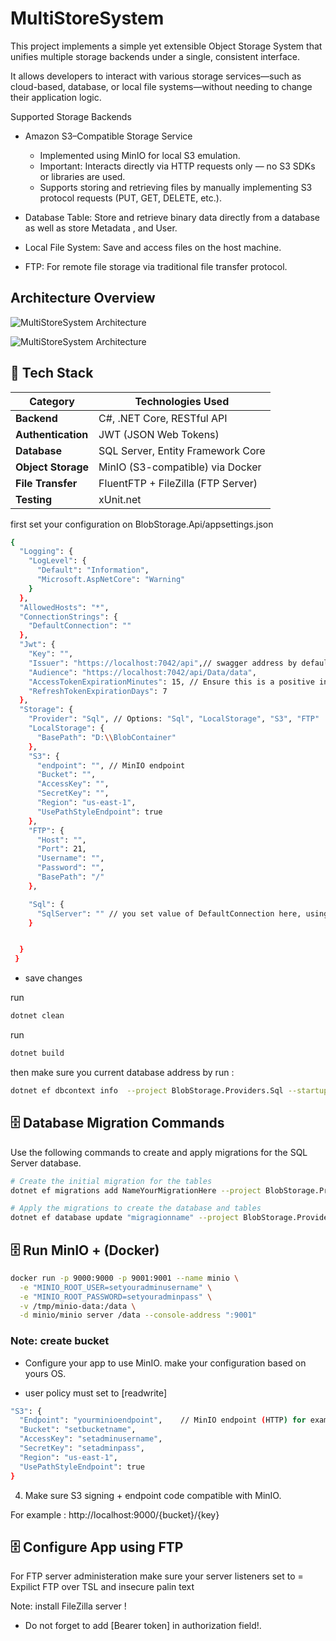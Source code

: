# MultiStoreSystem

This project implements a simple yet extensible Object Storage System that unifies multiple storage backends under a single, consistent interface.

It allows developers to interact with various storage services—such as cloud-based, database, or local file systems—without needing to change their application logic.

Supported Storage Backends
* Amazon S3–Compatible Storage Service

  - Implemented using MinIO for local S3 emulation.
  - Important: Interacts directly via HTTP requests only — no S3 SDKs or libraries are used.
  - Supports storing and retrieving files by manually implementing S3 protocol requests (PUT, GET, DELETE, etc.).

* Database Table: Store and retrieve binary data directly from a database as well as store Metadata , and User.
* Local File System: Save and access files on the host machine.
* FTP: For remote file storage via traditional file transfer protocol.


## Architecture Overview

![MultiStoreSystem Architecture](docs/Pluggable_Blob_Storage_System.png)


![MultiStoreSystem Architecture](docs/TablesDesign.png)




## 🧩 Tech Stack

| Category            | Technologies Used |
|----------------------|-------------------|
| **Backend**          | C#, .NET Core, RESTful API |
| **Authentication**   | JWT (JSON Web Tokens) |
| **Database**         | SQL Server, Entity Framework Core |
| **Object Storage**   | MinIO (S3-compatible) via Docker |
| **File Transfer**    | FluentFTP + FileZilla (FTP Server) |
| **Testing**          | xUnit.net |






first set your configuration on BlobStorage.Api/appsettings.json 

```bash
{
  "Logging": {
    "LogLevel": {
      "Default": "Information",
      "Microsoft.AspNetCore": "Warning"
    }
  },
  "AllowedHosts": "*",
  "ConnectionStrings": {
    "DefaultConnection": ""
  },
  "Jwt": {
    "Key": "",
    "Issuer": "https://localhost:7042/api",// swagger address by default
    "Audience": "https://localhost:7042/api/Data/data",
    "AccessTokenExpirationMinutes": 15, // Ensure this is a positive integer
    "RefreshTokenExpirationDays": 7
  },
  "Storage": {
    "Provider": "Sql", // Options: "Sql", "LocalStorage", "S3", "FTP"
    "LocalStorage": {
      "BasePath": "D:\\BlobContainer"
    },
    "S3": {
      "endpoint": "", // MinIO endpoint 
      "Bucket": "",
      "AccessKey": "",
      "SecretKey": "",
      "Region": "us-east-1",
      "UsePathStyleEndpoint": true
    },
    "FTP": {
      "Host": "",
      "Port": 21,
      "Username": "",
      "Password": "",
      "BasePath": "/"
    },

    "Sql": {
      "SqlServer": "" // you set value of DefaultConnection here, using same databse
    }


  }
 }
```

- save changes
  
run 
```bash 
dotnet clean
```
 
run 
```bash 
dotnet build
```

then make sure you current database address by run : 
```bash
dotnet ef dbcontext info  --project BlobStorage.Providers.Sql --startup-project BlobStorage.Api
```



## 🗄️ Database Migration Commands

Use the following commands to create and apply migrations for the SQL Server database.

```bash
# Create the initial migration for the tables
dotnet ef migrations add NameYourMigrationHere --project BlobStorage.Providers.Sql --startup-project BlobStorage.Api --context AppDbContext

# Apply the migrations to create the database and tables
dotnet ef database update "migragionname" --project BlobStorage.Providers.Sql --startup-project BlobStorage.Api
```



## 🗄️ Run MinIO + (Docker)

```bash
docker run -p 9000:9000 -p 9001:9001 --name minio \
  -e "MINIO_ROOT_USER=setyouradminusername" \
  -e "MINIO_ROOT_PASSWORD=setyouradminpass" \
  -v /tmp/minio-data:/data \
  -d minio/minio server /data --console-address ":9001"
```




### Note: create bucket

- Configure your app to use MinIO. make your configuration based on yours OS. 

-  user policy must set to [readwrite]

```bash
"S3": {
  "Endpoint": "yourminioendpoint",    // MinIO endpoint (HTTP) for example :http://localhost:9000
  "Bucket": "setbucketname",
  "AccessKey": "setadminusername",
  "SecretKey": "setadminpass",
  "Region": "us-east-1",
  "UsePathStyleEndpoint": true
}
```
4. Make sure S3 signing + endpoint code compatible with MinIO.
 
For example : http://localhost:9000/{bucket}/{key}



## 🗄️ Configure App using FTP 
For FTP server administeration make sure your server listeners set to = Expilict FTP over TSL and insecure palin text 



Note: install FileZilla server !


* Do not forget to add [Bearer token] in authorization field!.   



